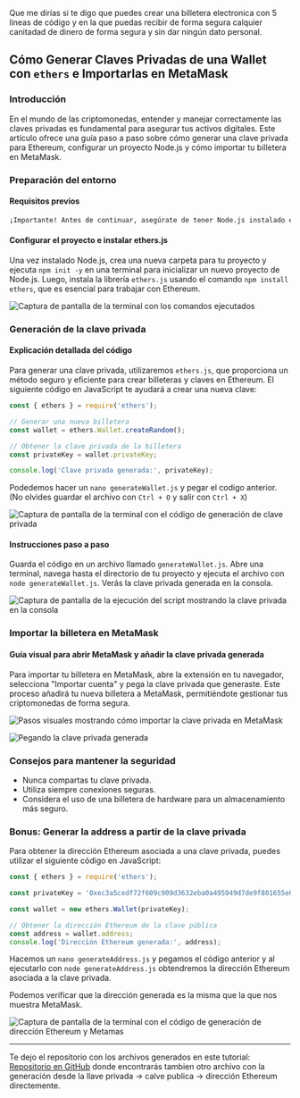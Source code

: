 Que me dirías si te digo que puedes crear una billetera electronica con 5 lineas de código y en la que puedas recibir de forma segura calquier canitadad de dinero de forma segura y sin dar ningún dato personal.

## Cómo Generar Claves Privadas de una Wallet con `ethers` e Importarlas en MetaMask

### **Introducción**
En el mundo de las criptomonedas, entender y manejar correctamente las claves privadas es fundamental para asegurar tus activos digitales. Este artículo ofrece una guía paso a paso sobre cómo generar una clave privada para Ethereum, configurar un proyecto Node.js y cómo importar tu billetera en MetaMask.


### **Preparación del entorno**
#### **Requisitos previos**
```bash
¡Importante! Antes de continuar, asegúrate de tener Node.js instalado en tu sistema.
```

#### **Configurar el proyecto e instalar ethers.js**
Una vez instalado Node.js, crea una nueva carpeta para tu proyecto y ejecuta `npm init -y` en una terminal para inicializar un nuevo proyecto de Node.js. Luego, instala la librería `ethers.js` usando el comando `npm install ethers`, que es esencial para trabajar con Ethereum.

![Captura de pantalla de la terminal con los comandos ejecutados](https://i.imgur.com/8vIa64O.png)

### **Generación de la clave privada**
#### **Explicación detallada del código**
Para generar una clave privada, utilizaremos `ethers.js`, que proporciona un método seguro y eficiente para crear billeteras y claves en Ethereum. El siguiente código en JavaScript te ayudará a crear una nueva clave:

```javascript
const { ethers } = require('ethers');

// Generar una nueva billetera
const wallet = ethers.Wallet.createRandom();

// Obtener la clave privada de la billetera
const privateKey = wallet.privateKey;

console.log('Clave privada generada:', privateKey);
```

Podedemos hacer un `nano generateWallet.js` y pegar el codigo anterior. (No olvides guardar el archivo con `Ctrl + O` y salir con `Ctrl + X`)

![Captura de pantalla de la terminal con el código de generación de clave privada](https://i.imgur.com/UarORb6.png)

#### **Instrucciones paso a paso**
Guarda el código en un archivo llamado `generateWallet.js`. Abre una terminal, navega hasta el directorio de tu proyecto y ejecuta el archivo con `node generateWallet.js`. Verás la clave privada generada en la consola.

![Captura de pantalla de la ejecución del script mostrando la clave privada en la consola](https://i.imgur.com/xTCPKrU.png)

### **Importar la billetera en MetaMask**
#### **Guía visual para abrir MetaMask y añadir la clave privada generada**
Para importar tu billetera en MetaMask, abre la extensión en tu navegador, selecciona "Importar cuenta" y pega la clave privada que generaste. Este proceso añadirá tu nueva billetera a MetaMask, permitiéndote gestionar tus criptomonedas de forma segura.

![Pasos visuales mostrando cómo importar la clave privada en MetaMask](https://i.imgur.com/eZgUfTm.png)

![Pegando la clave privada generada](https://i.imgur.com/j1dMqUr.png)

### **Consejos para mantener la seguridad**
- Nunca compartas tu clave privada.
- Utiliza siempre conexiones seguras.
- Considera el uso de una billetera de hardware para un almacenamiento más seguro.

### Bonus: **Generar la address a partir de la clave privada**

Para obtener la dirección Ethereum asociada a una clave privada, puedes utilizar el siguiente código en JavaScript:

```javascript
const { ethers } = require('ethers');

const privateKey = '0xec3a5cedf72f609c909d3632eba0a495949d7de9f801655e035d48a944f94d02';

const wallet = new ethers.Wallet(privateKey);

// Obtener la dirección Ethereum de la clave pública
const address = wallet.address;
console.log('Dirección Ethereum generada:', address);
```

Hacemos un `nano generateAddress.js` y pegamos el código anterior y al ejecutarlo con `node generateAddress.js` obtendremos la dirección Ethereum asociada a la clave privada.

Podemos verificar que la dirección generada es la misma que la que nos muestra MetaMask.

![Captura de pantalla de la terminal con el código de generación de dirección Ethereum y Metamas](https://i.imgur.com/cIB8rUG.png)

---
Te dejo el repositorio con los archivos generados en este tutorial: [Repositorio en GitHub](https://github.com/Andy-Fernandez/privateKey) donde encontrarás tambien otro archivo con la generación desde la llave privada -> calve publica -> dirección Ethereum directemente.
